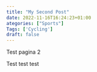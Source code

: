 ```yaml
---
title: "My Second Post"
date: 2022-11-16T16:24:23+01:00
ategories: ["Sports"]
Tags: ['Cycling']
draft: false
---
```


Test pagina 2

Test test test
